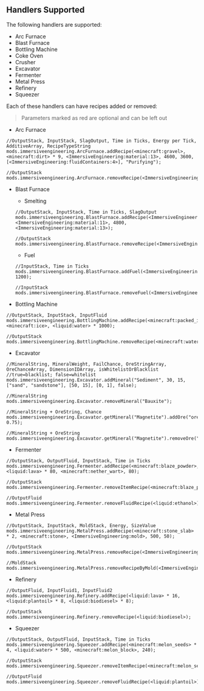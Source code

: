 ## **Handlers Supported**

The following handlers are supported:

- Arc Furnace
- Blast Furnace
- Bottling Machine
- Coke Oven
- Crusher
- Excavator
- Fermenter
- Metal Press
- Refinery
- Squeezer

Each of these handlers can have recipes added or removed:

> Parameters marked as red are optional and can be left out

- Arc Furnace

```
//OutputStack, InputStack, SlagOutput, Time in Ticks, Energy per Tick, AdditiveArray, RecipeTypeString 
mods.immersiveengineering.ArcFurnace.addRecipe(<minecraft:gravel>, <minecraft:dirt> * 9, <ImmersiveEngineering:material:13>, 4600, 3600, [<ImmersiveEngineering:fluidContainers:4>], "Purifying");

//OutputStack
mods.immersiveengineering.ArcFurnace.removeRecipe(<ImmersiveEngineering:metal:7>);
```

- Blast Furnace
    + Smelting

    ```
    //OutputStack, InputStack, Time in Ticks, SlagOutput
    mods.immersiveengineering.BlastFurnace.addRecipe(<ImmersiveEngineering:material:12>, <ImmersiveEngineering:material:11>, 4800, <ImmersiveEngineering:material:13>);

    //OutputStack
    mods.immersiveengineering.BlastFurnace.removeRecipe(<ImmersiveEngineering:metal:7>);
    ```

    + Fuel

    ```
    //InputStack, Time in Ticks
    mods.immersiveengineering.BlastFurnace.addFuel(<ImmersiveEngineering:metal:17>, 1200);

    //InputStack
    mods.immersiveengineering.BlastFurnace.removeFuel(<ImmersiveEngineering:material:6>);
    ```

- Bottling Machine

```
//OutputStack, InputStack, InputFluid
mods.immersiveengineering.BottlingMachine.addRecipe(<minecraft:packed_ice>, <minecraft:ice>, <liquid:water> * 1000);

//OutputStack
mods.immersiveengineering.BottlingMachine.removeRecipe(<minecraft:water_bucket>);
```

- Excavator

```
//MineralString, MineralWeight, FailChance, OreStringArray, OreChanceArray, DimensionIDArray, isWhitelistOrBlacklist //true=blacklist; false=whitelist
mods.immersiveengineering.Excavator.addMineral("Sediment", 30, 15, ["sand", "sandstone"], [50, 15], [0, 1], false);

//MineralString
mods.immersiveengineering.Excavator.removeMineral("Bauxite");

//MineralString + OreString, Chance
mods.immersiveengineering.Excavator.getMineral("Magnetite").addOre("oreNickel", 0.75);

//MineralString + OreString
mods.immersiveengineering.Excavator.getMineral("Magnetite").removeOre("oreGold");
```

- Fermenter

```
//OutputStack, OutputFluid, InputStack, Time in Ticks
mods.immersiveengineering.Fermenter.addRecipe(<minecraft:blaze_powder>, <liquid:lava> * 80, <minecraft:nether_wart>, 80);

//OutputStack
mods.immersiveengineering.Fermenter.removeItemRecipe(<minecraft:blaze_powder>);

//OutputFluid
mods.immersiveengineering.Fermenter.removeFluidRecipe(<liquid:ethanol>);
```

- Metal Press
```
//OutputStack, InputStack, MoldStack, Energy, SizeValue
mods.immersiveengineering.MetalPress.addRecipe(<minecraft:stone_slab> * 2, <minecraft:stone>, <ImmersiveEngineering:mold>, 500, 50);

//OutputStack
mods.immersiveengineering.MetalPress.removeRecipe(<ImmersiveEngineering:metal:30>);

//MoldStack
mods.immersiveengineering.MetalPress.removeRecipeByMold(<ImmersiveEngineering:mold:2>);
```

- Refinery

```
//OutputFluid, InputFluid1, InputFluid2
mods.immersiveengineering.Refinery.addRecipe(<liquid:lava> * 16, <liquid:plantoil> * 8, <liquid:biodiesel> * 8);

//OutputStack
mods.immersiveengineering.Refinery.removeRecipe(<liquid:biodiesel>);
```

- Squeezer

```
//OutputStack, OutputFluid, InputStack, Time in Ticks
mods.immersiveengineering.Squeezer.addRecipe(<minecraft:melon_seeds> * 4, <liquid:water> * 500, <minecraft:melon_block>, 240);

//OutputStack
mods.immersiveengineering.Squeezer.removeItemRecipe(<minecraft:melon_seeds>);

//OutputFluid
mods.immersiveengineering.Squeezer.removeFluidRecipe(<liquid:plantoil>);
```